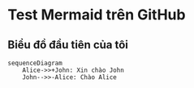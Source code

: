  # Test Mermaid trên GitHub 
## Biểu đồ đầu tiên của tôi 
```mermaid 
sequenceDiagram 
    Alice->>+John: Xin chào John 
    John-->>-Alice: Chào Alice 
```
